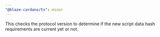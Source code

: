 ```yaml
---
"@blaze-cardano/tx": minor
---
```


This checks the protocol version to determine if the new script data hash requirements are current yet or not.
